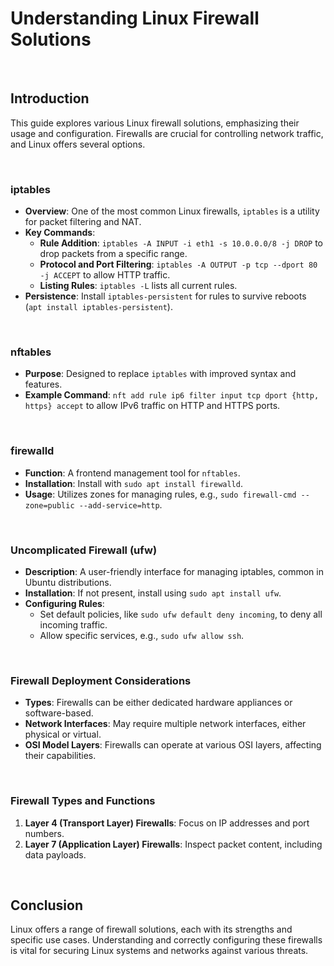 # Understanding Linux Firewall Solutions

<br>

## Introduction

This guide explores various Linux firewall solutions, emphasizing their usage and configuration. Firewalls are crucial for controlling network traffic, and Linux offers several options.

<br>

### iptables

- **Overview**: One of the most common Linux firewalls, `iptables` is a utility for packet filtering and NAT.
- **Key Commands**:
  - **Rule Addition**: `iptables -A INPUT -i eth1 -s 10.0.0.0/8 -j DROP` to drop packets from a specific range.
  - **Protocol and Port Filtering**: `iptables -A OUTPUT -p tcp --dport 80 -j ACCEPT` to allow HTTP traffic.
  - **Listing Rules**: `iptables -L` lists all current rules.
- **Persistence**: Install `iptables-persistent` for rules to survive reboots (`apt install iptables-persistent`).

<br>

### nftables

- **Purpose**: Designed to replace `iptables` with improved syntax and features.
- **Example Command**: `nft add rule ip6 filter input tcp dport {http, https} accept` to allow IPv6 traffic on HTTP and HTTPS ports.

<br>

### firewalld

- **Function**: A frontend management tool for `nftables`.
- **Installation**: Install with `sudo apt install firewalld`.
- **Usage**: Utilizes zones for managing rules, e.g., `sudo firewall-cmd --zone=public --add-service=http`.

<br>

### Uncomplicated Firewall (ufw)

- **Description**: A user-friendly interface for managing iptables, common in Ubuntu distributions.
- **Installation**: If not present, install using `sudo apt install ufw`.
- **Configuring Rules**:
  - Set default policies, like `sudo ufw default deny incoming`, to deny all incoming traffic.
  - Allow specific services, e.g., `sudo ufw allow ssh`.

<br>

### Firewall Deployment Considerations

- **Types**: Firewalls can be either dedicated hardware appliances or software-based.
- **Network Interfaces**: May require multiple network interfaces, either physical or virtual.
- **OSI Model Layers**: Firewalls can operate at various OSI layers, affecting their capabilities.

<br>

### Firewall Types and Functions

1. **Layer 4 (Transport Layer) Firewalls**: Focus on IP addresses and port numbers.
2. **Layer 7 (Application Layer) Firewalls**: Inspect packet content, including data payloads.

<br>

## Conclusion

Linux offers a range of firewall solutions, each with its strengths and specific use cases. Understanding and correctly configuring these firewalls is vital for securing Linux systems and networks against various threats.
